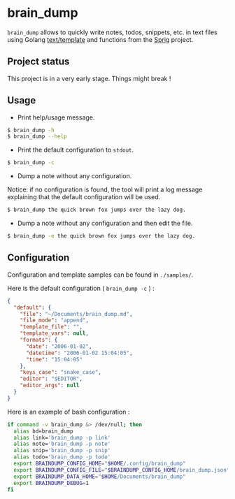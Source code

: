 # brain\_dump

`brain_dump` allows to quickly write notes, todos, snippets, etc. in text files
using Golang [text/template](https://pkg.go.dev/text/template) and functions from the [Sprig](https://masterminds.github.io/sprig/) project.

## Project status

This project is in a very early stage. Things might break !

## Usage

- Print help/usage message.

```bash
$ brain_dump -h
$ brain_dump --help
```

- Print the default configuration to `stdout`.

```bash
$ brain_dump -c
```

- Dump a note without any configuration.

Notice: if no configuration is found, the tool will print a log message
explaining that the default configuration will be used.

```bash
$ brain_dump the quick brown fox jumps over the lazy dog.
```

- Dump a note without any configuration and then edit the file.

```bash
$ brain_dump -e the quick brown fox jumps over the lazy dog.
```

## Configuration

Configuration and template samples can be found in `./samples/`.

Here is the default configuration ( `brain_dump -c` ) :

```json
{
  "default": {
    "file": "~/Documents/brain_dump.md",
    "file_mode": "append",
    "template_file": "",
    "template_vars": null,
    "formats": {
      "date": "2006-01-02",
      "datetime": "2006-01-02 15:04:05",
      "time": "15:04:05"
    },
    "keys_case": "snake_case",
    "editor": "$EDITOR",
    "editor_args": null
  }
}
```

Here is an example of bash configuration :

```bash
if command -v brain_dump &> /dev/null; then
  alias bd=brain_dump
  alias link='brain_dump -p link'
  alias note='brain_dump -p note'
  alias snip='brain_dump -p snip'
  alias todo='brain_dump -p todo'
  export BRAINDUMP_CONFIG_HOME="$HOME/.config/brain_dump"
  export BRAINDUMP_CONFIG_FILE="$BRAINDUMP_CONFIG_HOME/brain_dump.json"
  export BRAINDUMP_DATA_HOME="$HOME/Documents/brain_dump"
  export BRAINDUMP_DEBUG=1
fi
```

